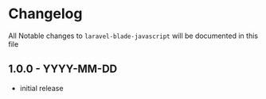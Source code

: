 # Changelog

All Notable changes to `laravel-blade-javascript` will be documented in this file

## 1.0.0 - YYYY-MM-DD
- initial release
